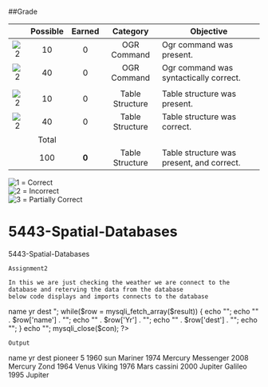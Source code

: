 ##Grade

|    |Possible|Earned|Category     | Objective                                          | 
|:--:|:------:|:----:|:-----------:|----------------------------------------------------|
|![2]|    10  |   0   | OGR Command | Ogr command was present.                          |
|![2]|    40  |   0   | OGR Command | Ogr command was syntactically correct.            |
|    |        |      |             |                                                    |
|![2]|    10  |   0   | Table Structure | Table structure was present.                  |
|![2]|    40  |   0   | Table Structure | Table structure was correct.                  |
|    | Total  |      |             |                                                    |
|    |    100 |   **0**   | Table Structure | Table structure was present, and correct.     |



![1] = Correct <br>
![2] = Incorrect <br>
![3] = Partially Correct <br>

[1]: https://raw.githubusercontent.com/rugbyprof/5443-Spatial-Database/master/media/correct.png
[2]: https://raw.githubusercontent.com/rugbyprof/5443-Spatial-Database/master/media/incorrect.png
[3]: https://raw.githubusercontent.com/rugbyprof/5443-Spatial-Database/master/media/partial.png

5443-Spatial-Databases
======================

5443-Spatial-Databases
`````
Assignment2
`````

`````
In this we are just checking the weather we are connect to the database and reterving the data from the database
below code displays and imports connects to the database
`````
<?php
$con=mysqli_connect("localhost","snaveen","Naveen@123","snaveen");
// Check connection
if (mysqli_connect_errno()) {
  echo "Failed to connect to MySQL: " . mysqli_connect_error();
}
$result = mysqli_query($con,"SELECT * FROM probes");

echo "<table border='1'>
<tr>
<th>name</th>
<th>yr</th>
<th>dest</th>
</tr>";
while($row = mysqli_fetch_array($result)) {
  echo "<tr>";
  echo "<td>" . $row['name'] . "</td>";
  echo "<td>" . $row['Yr'] . "</td>";
  echo "<td>" . $row['dest'] . "</td>";
  echo "</tr>";
}
echo "</table>";
mysqli_close($con);
?>

````
Output
````

name	yr	dest
pioneer 5	1960	sun
Mariner	1974	Mercury
Messenger	2008	Mercury
Zond	1964	Venus
Viking	1976	Mars
cassini	2000	Jupiter
Galileo	1995	Jupiter
